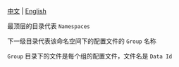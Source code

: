 [中文](https://github.com/domeniczz/xuecheng-edu-project/blob/master/dumps/nacos/README-zh.md) | [English](https://github.com/domeniczz/xuecheng-edu-project/blob/master/dumps/nacos/README.md)

最顶层的目录代表 `Namespaces`

下一级目录代表该命名空间下的配置文件的 `Group` 名称

`Group` 目录下的文件是每个组的配置文件，文件名是 `Data Id`